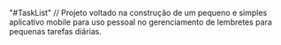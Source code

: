 "#TaskList" 
// Projeto voltado na construção de um pequeno e simples aplicativo mobile para uso pessoal no gerenciamento de lembretes para pequenas tarefas diárias.
